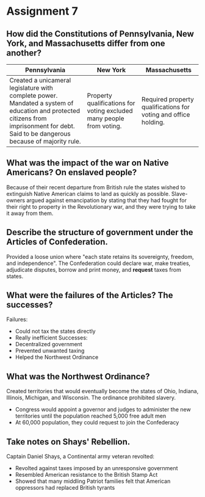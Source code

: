 # Assignment 7

## How did the Constitutions of Pennsylvania, New York, and Massachusetts differ from one another?

Pennsylvania | New York | Massachusetts
--- | --- | ---
Created a unicameral legislature with complete power. Mandated a system of education and protected citizens from imprisonment for debt. Said to be dangerous because of majority rule. | Property qualifications for voting excluded many people from voting. | Required property qualifications for voting and office holding. 

## What was the impact of the war on Native Americans? On enslaved people?

Because of their recent departure from British rule the states wished to
extinguish Native American claims to land as quickly as possible. Slave-owners
argued against emancipation by stating that they had fought for their right to
property in the Revolutionary war, and they were trying to take it away from
them.

## Describe the structure of government under the Articles of Confederation.

Provided a loose union where "each state retains its sovereignty, freedom, and
independence". The Confederation could declare war, make treaties, adjudicate
disputes, borrow and print money, and **request** taxes from states.

## What were the failures of the Articles? The successes?

Failures:
- Could not tax the states directly
- Really inefficient
Successes:
- Decentralized government
- Prevented unwanted taxing
- Helped the Northwest Ordinance

## What was the Northwest Ordinance?

Created territories that would eventually become the states of Ohio, Indiana,
Illinois, Michigan, and Wisconsin. The ordinance prohibited slavery.
- Congress would appoint a governor and judges to administer the new
  territories until the population reached 5,000 free adult men
- At 60,000 population, they could request to join the Confederacy

## Take notes on Shays' Rebellion.

Captain Daniel Shays, a Continental army veteran revolted:
- Revolted against taxes imposed by an unresponsive government
- Resembled American resistance to the British Stamp Act
- Showed that many middling Patriot families felt that American oppressors had
  replaced British tyrants

